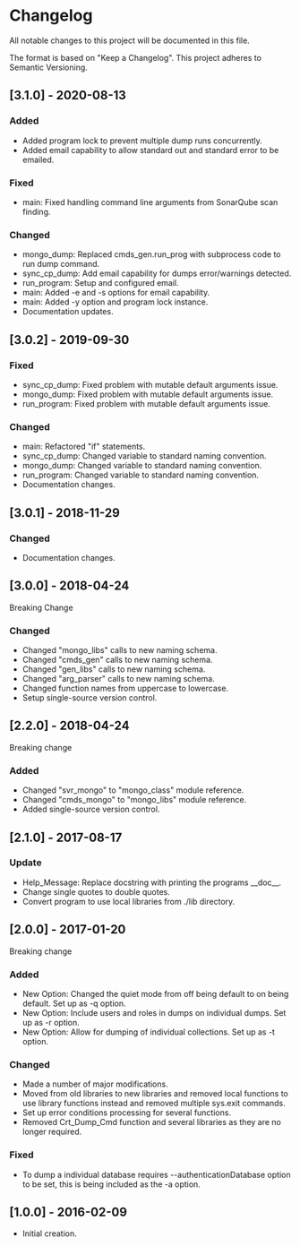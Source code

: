# Changelog
All notable changes to this project will be documented in this file.

The format is based on "Keep a Changelog".  This project adheres to Semantic Versioning.


## [3.1.0] - 2020-08-13
### Added
- Added program lock to prevent multiple dump runs concurrently.
- Added email capability to allow standard out and standard error to be emailed.

### Fixed
- main:  Fixed handling command line arguments from SonarQube scan finding.

### Changed
- mongo_dump:  Replaced cmds_gen.run_prog with subprocess code to run dump command.
- sync_cp_dump:  Add email capability for dumps error/warnings detected.
- run_program:  Setup and configured email.
- main:  Added -e and -s options for email capability.
- main:  Added -y option and program lock instance.
- Documentation updates.


## [3.0.2] - 2019-09-30
### Fixed
- sync_cp_dump:  Fixed problem with mutable default arguments issue.
- mongo_dump:  Fixed problem with mutable default arguments issue.
- run_program:  Fixed problem with mutable default arguments issue.

### Changed
- main:  Refactored "if" statements.
- sync_cp_dump:  Changed variable to standard naming convention.
- mongo_dump:  Changed variable to standard naming convention.
- run_program:  Changed variable to standard naming convention.
- Documentation changes.


## [3.0.1] - 2018-11-29
### Changed
- Documentation changes.


## [3.0.0] - 2018-04-24
Breaking Change

### Changed
- Changed "mongo_libs" calls to new naming schema.
- Changed "cmds_gen" calls to new naming schema.
- Changed "gen_libs" calls to new naming schema.
- Changed "arg_parser" calls to new naming schema.
- Changed function names from uppercase to lowercase.
- Setup single-source version control.


## [2.2.0] - 2018-04-24
Breaking change

### Added
- Changed "svr_mongo" to "mongo_class" module reference.
- Changed "cmds_mongo" to "mongo_libs" module reference.
- Added single-source version control.


## [2.1.0] - 2017-08-17
### Update
- Help_Message:  Replace docstring with printing the programs \_\_doc\_\_.
- Change single quotes to double quotes.
- Convert program to use local libraries from ./lib directory.


## [2.0.0] - 2017-01-20
Breaking change

### Added
- New Option:  Changed the quiet mode from off being default to on being default.  Set up as -q option.
- New Option:  Include users and roles in dumps on individual dumps. Set up as -r option.
- New Option:  Allow for dumping of individual collections.  Set up as -t option.

### Changed
- Made a number of major modifications.
- Moved from old libraries to new libraries and removed local functions to use library functions instead and removed multiple sys.exit commands.
- Set up error conditions processing for several functions.
- Removed Crt_Dump_Cmd function and several libraries as they are no longer required.

### Fixed
- To dump a individual database requires --authenticationDatabase option to be set, this is being included as the -a option.


## [1.0.0] - 2016-02-09
- Initial creation.

